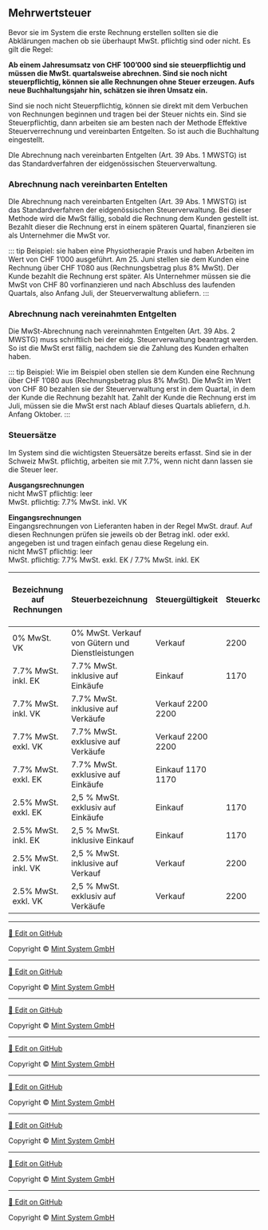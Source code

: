 ## Mehrwertsteuer

Bevor sie im System die erste Rechnung erstellen sollten sie die Abklärungen machen ob sie überhaupt MwSt. pflichtig sind oder nicht. Es gilt die Regel:

**Ab einem Jahresumsatz von CHF 100’000 sind sie steuerpflichtig und müssen die MwSt. quartalsweise abrechnen. Sind sie noch nicht steuerpflichtig, können sie alle Rechnungen ohne Steuer erzeugen. Aufs neue Buchhaltungsjahr hin, schätzen sie ihren Umsatz ein.**

Sind sie noch nicht Steuerpflichtig, können sie direkt mit dem Verbuchen von Rechnungen beginnen und tragen bei der Steuer nichts ein. Sind sie Steuerpflichtig, dann arbeiten sie am besten nach der Methode Effektive
Steuerverrechnung und vereinbarten Entgelten. So ist auch die Buchhaltung eingestellt.

DIe Abrechnung nach vereinbarten Entgelten (Art. 39 Abs. 1 MWSTG) ist das Standardverfahren der eidgenössischen Steuerverwaltung.

### Abrechnung nach vereinbarten Entelten

DIe Abrechnung nach vereinbarten Entgelten (Art. 39 Abs. 1 MWSTG) ist das Standardverfahren der eidgenössischen Steuerverwaltung. Bei dieser Methode wird die MwSt fällig, sobald die Rechnung dem Kunden gestellt ist. Bezahlt dieser die Rechnung erst in einem späteren Quartal, finanzieren sie als Unternehmer die MwSt vor.

::: tip
Beispiel: sie haben eine Physiotherapie Praxis und haben Arbeiten im Wert von CHF 1’000 ausgeführt. Am 25. Juni stellen sie dem Kunden eine Rechnung über CHF 1’080 aus
(Rechnungsbetrag plus 8% MwSt). Der Kunde bezahlt die Rechnung erst später. Als Unternehmer müssen sie die MwSt von CHF 80 vorfinanzieren und nach Abschluss des laufenden Quartals, also Anfang Juli, der Steuerverwaltung abliefern.
:::

### Abrechnung nach vereinahmten Entgelten

Die MwSt-Abrechnung nach vereinnahmten Entgelten (Art. 39 Abs. 2 MWSTG) muss
schriftlich bei der eidg. Steuerverwaltung beantragt werden. So ist die MwSt erst fällig,
nachdem sie die Zahlung des Kunden erhalten haben.

::: tip
Beispiel: Wie im Beispiel oben stellen sie dem Kunden eine Rechnung über CHF 1’080 aus (Rechnungsbetrag plus 8% MwSt). Die MwSt im Wert von CHF 80 bezahlen sie der Steuerverwaltung erst in dem Quartal, in dem der Kunde die Rechnung bezahlt hat. Zahlt der Kunde die Rechnung erst im Juli, müssen sie die MwSt erst nach Ablauf dieses Quartals abliefern, d.h. Anfang Oktober.
:::

### Steuersätze

Im System sind die wichtigsten Steuersätze bereits erfasst. Sind sie in der Schweiz MwSt. pflichtig, arbeiten sie mit 7.7%, wenn nicht dann lassen sie die Steuer leer.

**Ausgangsrechnungen**  
nicht MwST pflichtig: leer  
MwSt. pflichtig:  7.7% MwSt. inkl. VK  

**Eingangsrechnungen**  
Eingangsrechnungen von Lieferanten haben in der Regel MwSt. drauf. Auf diesen Rechnungen prüfen sie jeweils ob der Betrag inkl. oder exkl. angegeben ist und tragen einfach genau diese Regelung ein.  
nicht MwST pflichtig: leer  
MwSt. pflichtig:  7.7% MwSt. exkl. EK / 7.7% MwSt. inkl. EK

Bezeichnung auf Rechnungen | Steuerbezeichnung | Steuergültigkeit | Steuerkonto | Steuerkonto für Erstattungen / Gutschriften
-|-|-|-|-
0% MwSt. VK | 0% MwSt. Verkauf von Gütern und Dienstleistungen | Verkauf | 2200 | 2200
7.7% MwSt. inkl. EK | 7.7% MwSt. inklusive auf Einkäufe | Einkauf | 1170 | 1170
7.7% MwSt. inkl. VK | 7.7% MwSt. inklusive auf Verkäufe | Verkauf 2200 2200
7.7% MwSt. exkl. VK | 7.7% MwSt. exklusive auf Verkäufe | Verkauf 2200 2200
7.7% MwSt. exkl. EK | 7.7% MwSt. exklusive auf Einkäufe | Einkauf 1170 1170
2.5% MwSt. exkl. EK | 2,5 % MwSt. exklusiv auf Einkäufe | Einkauf | 1170 | 1170
2.5% MwSt. inkl. EK | 2,5 % MwSt. inklusive Einkauf | Einkauf | 1170 | 1170
2.5% MwSt. inkl. VK | 2,5 % MwSt. inklusive auf Verkauf | Verkauf | 2200 | 2200
2.5% MwSt. exkl. VK | 2,5 % MwSt. exklusiv auf Verkäufe | Verkauf | 2200 |  2200

<hr>

[📝 Edit on GitHub](///////https://github.com/mint-system/odoo-handbuch/blob/master/theorie-mehrwertsteuer.html.html.html.html.html.html.html)

<footer>Copyright © <a href="https://www.mint-system.ch/">Mint System GmbH</a></footer>

<hr>

[📝 Edit on GitHub](//////https://github.com/mint-system/odoo-handbuch/blob/master/theorie-mehrwertsteuer.html.html.html.html.html.html)

<footer>Copyright © <a href="https://www.mint-system.ch/">Mint System GmbH</a></footer>

<hr>

[📝 Edit on GitHub](/////https://github.com/mint-system/odoo-handbuch/blob/master/theorie-mehrwertsteuer.html.html.html.html.html)

<footer>Copyright © <a href="https://www.mint-system.ch/">Mint System GmbH</a></footer>

<hr>

[📝 Edit on GitHub](////https://github.com/mint-system/odoo-handbuch/blob/master/theorie-mehrwertsteuer.html.html.html.html)

<footer>Copyright © <a href="https://www.mint-system.ch/">Mint System GmbH</a></footer>

<hr>

[📝 Edit on GitHub](///https://github.com/mint-system/odoo-handbuch/blob/master/theorie-mehrwertsteuer.html.html.html)

<footer>Copyright © <a href="https://www.mint-system.ch/">Mint System GmbH</a></footer>

<hr>

[📝 Edit on GitHub](//https://github.com/mint-system/odoo-handbuch/blob/master/theorie-mehrwertsteuer.html.html)

<footer>Copyright © <a href="https://www.mint-system.ch/">Mint System GmbH</a></footer>

<hr>

[📝 Edit on GitHub](/https://github.com/mint-system/odoo-handbuch/blob/master/theorie-mehrwertsteuer.html)

<footer>Copyright © <a href="https://www.mint-system.ch/">Mint System GmbH</a></footer>

<hr>

[📝 Edit on GitHub](https://github.com/Mint-System/Odoo-Handbuch/blob/master/theorie-mehrwertsteuer.md)

<footer>Copyright © <a href="https://www.mint-system.ch/">Mint System GmbH</a></footer>